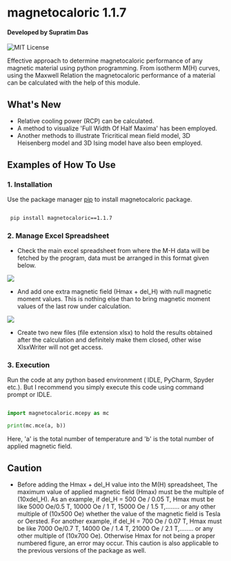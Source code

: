 # magnetocaloric 1.1.7
#### Developed by Supratim Das
![MIT License](https://img.shields.io/apm/l/atomic-design-ui.svg?)

Effective approach to determine magnetocaloric performance of any magnetic material using python programming. From isotherm M(H) curves, using the Maxwell Relation the magnetocaloric performance of a material can be calculated with the help of this module.

## What's New
- Relative cooling power (RCP) can be calculated.
- A method to visualize 'Full Width Of Half Maxima' has been employed.
- Another methods to illustrate Tricritical mean field model, 3D Heisenberg model and 3D Ising model have also been employed.


## Examples of How To Use

### 1. Installation 

Use the package manager [pip](https://pip.pypa.io/en/stable/) to install magnetocaloric package.

```bash

 pip install magnetocaloric==1.1.7

```
### 2. Manage Excel Spreadsheet
-  Check the main excel spreadsheet from where the M-H data will be fetched by the program, data must be arranged in this format given below. 

![](https://github.com/supratimdasinfo/Magnetocaloric-Effect/blob/main/Screenshot%20(229).png?raw=True)

-  And add one extra magnetic field (Hmax + del_H) with null magnetic moment values. This is nothing else than to bring magnetic moment values of the last row under calculation.

![](https://github.com/supratimdasinfo/Magnetocaloric-Effect/blob/main/Screenshot%20(232).png?raw=True)

- Create two new files (file extension xlsx) to hold the results obtained after the calculation and definitely make them closed, other wise XlsxWriter will not get access.

###  3. Execution
Run the code at any python based environment ( IDLE, PyCharm, Spyder etc.). But I recommend you simply execute this code using command prompt or IDLE. 

```python

import magnetocaloric.mcepy as mc

print(mc.mce(a, b))

```
Here, 'a' is the total number of temperature and 'b' is the total number of applied magnetic field.

## Caution

- Before adding the Hmax + del_H value into the M(H) spreadsheet, The maximum value of applied magnetic field (Hmax) must be the multiple of (10xdel_H). As an example, if del_H = 500 Oe / 0.05 T, Hmax must be like 5000 Oe/0.5 T, 10000 Oe / 1 T, 15000 Oe / 1.5 T,........ or any other multiple of (10x500 Oe) whether the value of the magnetic field is Tesla or Oersted. For another example, if del_H = 700 Oe / 0.07 T, Hmax must be like 7000 Oe/0.7 T, 14000 Oe / 1.4 T, 21000 Oe / 2.1 T,........ or any other multiple of (10x700 Oe). Otherwise Hmax for not being a proper numbered figure, an error may occur. This caution is also applicable to the previous versions of the package as well.